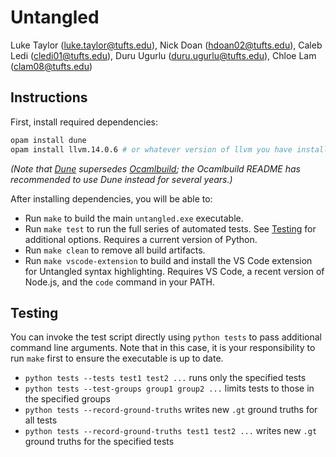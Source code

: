 # Untangled

Luke Taylor (luke.taylor@tufts.edu),
Nick Doan (hdoan02@tufts.edu),
Caleb Ledi (cledi01@tufts.edu),
Duru Ugurlu (duru.ugurlu@tufts.edu),
Chloe Lam (clam08@tufts.edu)


## Instructions
First, install required dependencies:
```sh
opam install dune
opam install llvm.14.0.6 # or whatever version of llvm you have installed
```
*(Note that [Dune](https://github.com/ocaml/dune) supersedes [Ocamlbuild](https://github.com/ocaml/ocamlbuild);
the Ocamlbuild README has recommended to use Dune instead for several years.)*

After installing dependencies, you will be able to:
- Run `make` to build the main `untangled.exe` executable.
- Run `make test` to run the full series of automated tests. See [Testing](#testing) for
  additional options. Requires a current version of Python.
- Run `make clean` to remove all build artifacts.
- Run `make vscode-extension` to build and install the VS Code extension for Untangled syntax
  highlighting. Requires VS Code, a recent version of Node.js, and the `code` command in your PATH.


## Testing
You can invoke the test script directly using `python tests` to pass additional command line
arguments. Note that in this case, it is your responsibility to run `make` first to ensure the
executable is up to date.
- `python tests --tests test1 test2 ...` runs only the specified tests
- `python tests --test-groups group1 group2 ...` limits tests to those in the specified groups
- `python tests --record-ground-truths` writes new `.gt` ground truths for all tests
- `python tests --record-ground-truths test1 test2 ...` writes new `.gt` ground truths for the
  specified tests
